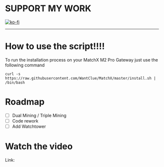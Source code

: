 # SUPPORT MY WORK
[![ko-fi](https://ko-fi.com/img/githubbutton_sm.svg)](https://ko-fi.com/R5R0IYN9V)

-------------------------------------------------------------------------------------------------------------------------------------------------

# How to use the script!!!!



To run the installation process on your MatchX M2 Pro Gateway just use the following command
```
curl -s https://raw.githubusercontent.com/WantClue/MatchX/master/install.sh | /bin/bash
```

# Roadmap

- [ ] Dual Mining / Triple Mining
- [ ] Code rework
- [ ] Add Watchtower

# Watch the video

Link: 
